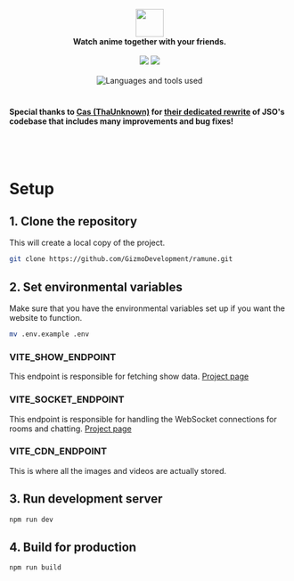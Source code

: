 <p align="center">
	<img src="https://user-images.githubusercontent.com/25076630/124389427-e2520600-dc9b-11eb-88a9-150a0e372899.png" height="50">
	<br>
	<span align="center"><b>Watch anime together with your friends.</b></span>
	<br><br>
	<a href="https://github.com/GizmoDevelopment/ramune/actions"><img src="https://img.shields.io/github/actions/workflow/status/GizmoDevelopment/ramune/build.yml?branch=master"></a>
	<a href="https://discord.gg/DHKjwQY"><img src="https://img.shields.io/discord/246369359705014272?color=%236E85D2&label=Discord&logo=discord&logoColor=white"></a>
	<br><br>
	<img src="https://skillicons.dev/icons?i=ts,vite,vue&theme=dark" alt="Languages and tools used">
</p>

#

#### Special thanks to [Cas (ThaUnknown)](https://github.com/ThaUnknown) for [their dedicated rewrite](https://github.com/ThaUnknown/jassub) of JSO's codebase that includes many improvements and bug fixes!

#

<br>

# Setup

## 1. Clone the repository
This will create a local copy of the project.
```sh
git clone https://github.com/GizmoDevelopment/ramune.git
```

## 2. Set environmental variables
Make sure that you have the environmental variables set up if you want the website to function.
```sh
mv .env.example .env
```
### VITE_SHOW_ENDPOINT
This endpoint is responsible for fetching show data. [Project page](https://github.com/GizmoDevelopment/ramune-backend)

### VITE_SOCKET_ENDPOINT
This endpoint is responsible for handling the WebSocket connections for rooms and chatting. [Project page](https://github.com/GizmoDevelopment/gizmo-chat-backend)

### VITE_CDN_ENDPOINT
This is where all the images and videos are actually stored.

## 3. Run development server
```sh
npm run dev
```

## 4. Build for production
```sh
npm run build
```
